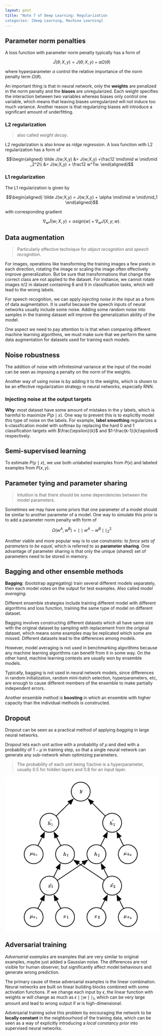 ```yaml
---
layout: post
title: "Note 7 of Deep Learning: Regularization
categories: [Deep Learning, Machine Learning]
---
```


## Parameter norm penalties

A loss function with parameter norm penalty typically has a form of

$$
\tilde J(\theta; X, y) = J(\theta; X, y) + \alpha \Omega(\theta)
$$

where hyperparameter $\alpha$ control the relative importance of the norm penalty term $\Omega(\theta)$.

An important thing is that in neural network, only the **weights** are penalized in the norm penalty and the **biases** are unregularized. Each weight specifies the interaction between two variables whereas biases only control one variable, which means that leaving biases unregularized will not induce too much variance. Another reason is that regularizing biases will introduce a significant amount of underfitting.

### L2 regularization
> also called *weight decay*.

L2 regularization is also know as *ridge regression*. A loss function with L2 regularization has a form of 

$$\begin{aligned}
\tilde J(w;X,y) &= J(w;X,y) +\frac12 \mid\mid w \mid\mid _2^2\\
 &= J(w;X,y) + \frac12 w^Tw.
 \end{aligned}$$
 
### L1 regularization

The L1 regularization is given by

$$\begin{aligned}
\tilde J(w;X,y) = J(w;X,y) + \alpha \mid\mid w \mid\mid_1
\end{aligned}$$

with corresponding gradient

$$\nabla_w \tilde J(w;X,y) = \alpha sign(w) + \nabla_w J(X,y;w).$$

## Data augmentation
> Particularly effective technique for *object recognition* and *speech recognition*.

For images, operations like transforming the training images a few pixels in each direction, rotating the image or scaling the image often effectively improve generalization. But be sure that transformations that change the correct class are not applied to the dataset. For instance, we cannot rotate images $\pi/2$ in dataset containing 6 and 9 in classification tasks, which will lead to the wrong labels.

For speech recognition, we can apply *injecting noise in the input* as a form of data augmentation. It is useful because the speech inputs of neural networks usually include some noise. Adding some random noise into samples in the training dataset will improve the generalization ability of the model.

One aspect we need to pay attention to is that when comparing different machine learning algorithms, we must make sure that we perform the same data augmentation for datasets used for training each models.

## Noise robustness

The addition of noise with infinitesimal variance at the input of the model can be seen as imposing a penalty on the norm of the weights.

Another way of using noise is by adding it to the weights, which is shown to be an effective regularization strategy in neural networks, especially RNN.

### Injecting noise at the output targets

**Why**: most dataset have some amount of mistakes in the *y* labels, which is harmful to maximize $P(p \mid x)$. One way to prevent this is to explicitly model this type of noise on the labels. For example, **label smoothing** regularizes a k-classfication model with softmax by replacing the hard 0 and 1 classification targets with $\frac{\epsilon}{k}$ and $1-\frac{k-1}{k}\epsilon$ respectively.

## Semi-supervised learning

To estimate $P(y \mid x)$, we use both unlabeled examples from $P(x)$ and labeled examples from $P(x,y)$.

## Parameter tying and parameter sharing
> Intuition is that there should be some dependencies between the model parameters.

Sometimes we may have some priors that one parameter of a model should be similar to another parameter of a model. One way to simulate this prior is to add a parameter norm penalty with form of

$$
\Omega(w^A, w^B) = \mid\mid w^A - w^B \mid\mid^2_2
$$

Another viable and more popular way is to use constraints: *to force sets of parameters to be equal*, which is referred to as **parameter sharing**. One advantage of parameter sharing is that only the unique (shared) set of parameters need to be stored in memory.

## Bagging and other ensemble methods

**Bagging**: (bootstrap aggregating) train several different models separately, then each model votes on the output for test examples. Also called *model averaging*.

Different ensemble strategies include training different model with different algorithms and loss function, training the same type of model on different dataset.

Bagging involves constructing different datasets which all have same size with the original dataset by sampling with replacement from the original dataset, which means some examples may be replicated which some are missed. Different datasets lead to the differences among models.

However, model averaging is not used in benchmarking algorithms because any machine learning algorithms can benefit from it in some way. On the other hand, machine learning contests are usually won by ensemble models.

Typically, bagging is not used in neural network models, since differences in random initialization, random mini-batch selection, hyperparameters, etc, are enough to cause different members of the ensemble to make partially independent errors.

Another ensemble method is **boosting** in which an ensemble with higher capacity than the individual methods is constructed.

## Dropout

Dropout can be seen as a practical method of applying *bagging* in large neural networks.

Dropout lets each unit active with a probability of $\mu$ and died with a probability of $1-\mu$ in training step, so that a single neural network can generate any sub-network when optimizing parameters.

> The probability of each unit being 1/active is a hyperparameter, usually 0.5 for hidden layers and 0.8 for an input layer.

![For each unit, we add an extra mask $mu$ generated independently by a probability distribution to control whether it is used in this epoch of training](/assets/2018-10-31-dropout.jpg)

## Adversarial training

*Adversarial examples* are examples that are very similar to original examples, maybe just added a Gaussian noise. The differences are not visible for human observer, but significantly affect model behaviours and generate wrong prediction.

The primary cause of these adversarial examples is the linear combination. Neural networks are built on linear building blocks combined with some activation functions. If we change each input by $\epsilon$, the linear function with weights $w$ will change as much as $\epsilon\mid\mid w \mid\mid_1$, which can be very large amount and lead to wrong output if $w$ is high-dimensional.

Adversarial training solve this problem by encouraging the network to be **locally constant** in the neighbourhood of the training data, which can be seen as a way of explicitly introducing a *local constancy prior* into supervised neural networks.